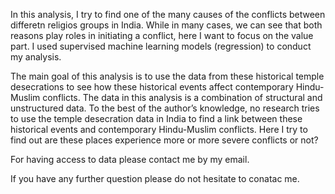 
In this analysis, I try to find one of the many causes of the conflicts between differetn religios groups in India. While in many cases, we can see that both reasons play roles in initiating a conflict, here I want to focus on the value part. I used supervised machine learning models (regression) to conduct my analysis.

The main goal of this analysis is to use the data from these historical temple desecrations to see how these historical events affect contemporary Hindu- Muslim conflicts. The data in this analysis is a combination of structural and unstructured data. To the best of the author’s knowledge, no research tries to use the temple desecration data in India to find a link between these historical events and contemporary Hindu-Muslim conflicts. Here I try to find out are these places experience more or more severe conflicts or not? 

For having access to data please contact me by my email.

If you have any further question please do not hesitate to conatac me.
